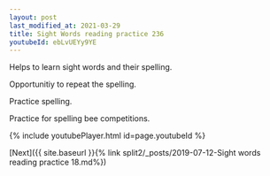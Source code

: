 ```yaml
---
layout: post
last_modified_at: 2021-03-29
title: Sight Words reading practice 236
youtubeId: ebLvUEYy9YE
---
```

 
 
Helps to learn sight words and their spelling.

Opportunitiy to repeat the spelling. 

Practice spelling. 
 
Practice for spelling bee competitions. 
 
{% include youtubePlayer.html id=page.youtubeId %}
 
 

[Next]({{ site.baseurl }}{% link  split2/_posts/2019-07-12-Sight words reading practice 18.md%})
 
